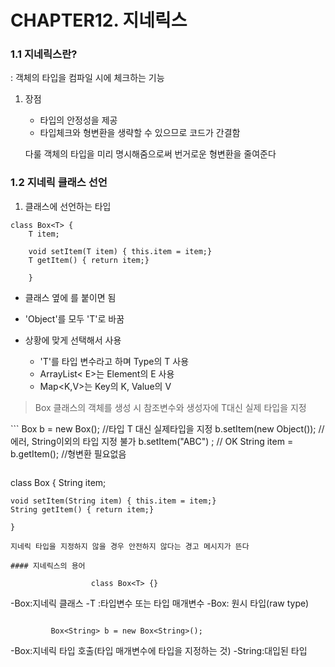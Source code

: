 # CHAPTER12. 지네릭스

### 1.1 지네릭스란?

: 객체의 타입을 컴파일 시에 체크하는 기능


 1. 장점
    - 타입의 안정성을 제공
    - 타입체크와 형변환을 생략할 수 있으므로 코드가 간결함 

     다룰 객체의 타입을 미리 명시해줌으로써 번거로운 형변환을 줄여준다


### 1.2 지네릭 클래스 선언

1. 클래스에 선언하는 타입
<ex>

```
class Box<T> {
    T item;

    void setItem(T item) { this.item = item;}
    T getItem() { return item;}

    }
```
- 클래스 옆에 <T> 를 붙이면 됨
- 'Object'를 모두 'T'로 바꿈
- 상황에 맞게 선택해서 사용

    - 'T'를 타입 변수라고 하며 Type의 T 사용
    - ArrayList< E>는 Element의 E 사용
    - Map<K,V>는 Key의 K, Value의 V 
>Box 클래스의 객체를 생성 시 참조변수와 생성자에 T대신 실제 타입을 지정
<ex>
```
Box<String> b = new Box<String>(); //타입 T 대신 실제타입을 지정
b.setItem(new Object());           //에러, String이외의 타입 지정 불가
b.setItem("ABC") ;                 // OK
String item = b.getItem();         //형변환 필요없음

```
```
class Box<String> {
    String item;

    void setItem(String item) { this.item = item;}
    String getItem() { return item;}

    }
```
지네릭 타입을 지정하지 않을 경우 안전하지 않다는 경고 메시지가 뜬다

#### 지네릭스의 용어

```
                      class Box<T> {}


-Box<T>:지네릭 클래스
-T :타입변수 또는 타입 매개변수
-Box: 원시 타입(raw type)
```
```
             Box<String> b = new Box<String>(); 


 -Box<String>:지네릭 타입 호출(타입 매개변수에 타입을 지정하는 것)
 -String:대입된 타입          
```





